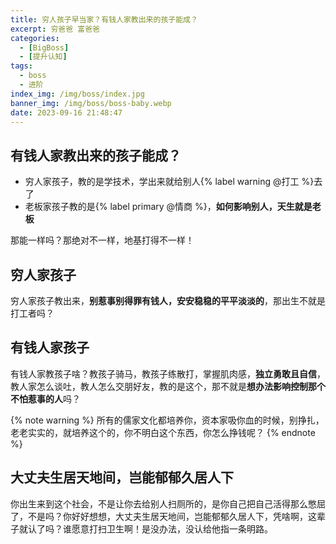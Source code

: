```yaml
---
title: 穷人孩子早当家？有钱人家教出来的孩子能成？
excerpt: 穷爸爸 富爸爸
categories:
  - [BigBoss]
  - [提升认知]
tags:
  - boss
  - 进阶
index_img: /img/boss/index.jpg
banner_img: /img/boss/boss-baby.webp
date: 2023-09-16 21:48:47
---
```


## 有钱人家教出来的孩子能成？

- 穷人家孩子，教的是学技术，学出来就给别人{% label warning @打工 %}去了
- 老板家孩子教的是{% label primary @情商 %}，<b class=success-text>如何影响别人，天生就是老板</b>

那能一样吗？那绝对不一样，地基打得不一样！

## 穷人家孩子
穷人家孩子教出来，<b class=danger-text>别惹事别得罪有钱人，安安稳稳的平平淡淡的</b>，那出生不就是打工者吗？

## 有钱人家孩子
有钱人家教孩子啥？教孩子骑马，教孩子练散打，掌握肌肉感，<b class=success-text>独立勇敢且自信</b>，教人家怎么谈吐，教人怎么交朋好友，教的是这个，那不就是<b class=warning-text>想办法影响控制那个不怕惹事的人</b>吗？

{% note warning %}
所有的儒家文化都培养你，资本家吸你血的时候，别挣扎，老老实实的，就培养这个的，你不明白这个东西，你怎么挣钱呢？
{% endnote %}

## 大丈夫生居天地间，岂能郁郁久居人下
你出生来到这个社会，不是让你去给别人扫厕所的，是你自己把自己活得那么憋屈了，不是吗？你好好想想，大丈夫生居天地间，岂能郁郁久居人下，凭啥啊，这辈子就认了吗？谁愿意打扫卫生啊！是没办法，没认给他指一条明路。